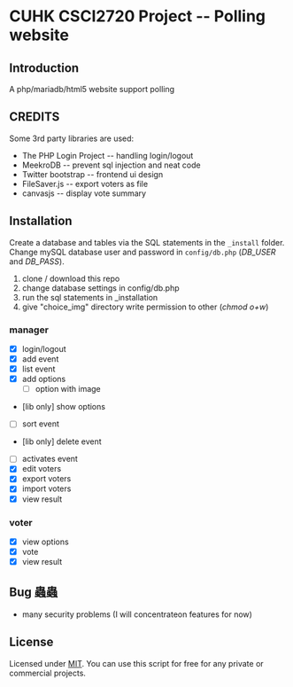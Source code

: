 CUHK CSCI2720 Project -- Polling website
==========================================

## Introduction
A php/mariadb/html5 website support polling

## CREDITS
Some 3rd party libraries are used:
* The PHP Login Project -- handling login/logout
* MeekroDB -- prevent sql injection and neat code
* Twitter bootstrap -- frontend ui design
* FileSaver.js -- export voters as file
* canvasjs -- display vote summary

## Installation

Create a database and tables via the SQL statements in the `_install` folder.
Change mySQL database user and password in `config/db.php` (*DB_USER* and *DB_PASS*).

1. clone / download this repo
2. change database settings in config/db.php
3. run the sql statements in \_installation
4. give "choice_img" directory write permission to other (*chmod o+w*)

### manager
- [X] login/logout
- [X] add event
- [X] list event
- [X] add options
  - [ ] option with image
- [lib only] show options
- [ ] sort event
- [lib only] delete event
- [ ] activates event
- [X] edit voters
- [X] export voters
- [X] import voters
- [X] view result

### voter
- [x] view options
- [X] vote
- [X] view result

## Bug 蟲蟲
- many security problems (I will concentrateon features for now)

## License

Licensed under [MIT](http://www.opensource.org/licenses/mit-license.php).
You can use this script for free for any private or commercial projects.
